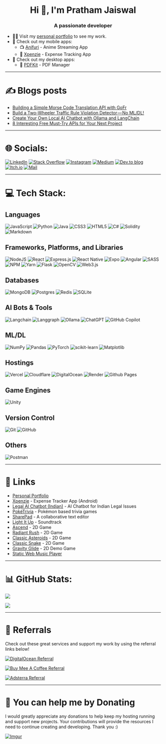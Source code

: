 <h1 align="center">Hi 👋, I'm Pratham Jaiswal</h1>
<h3 align="center">A passionate developer</h3>

- 👨‍💻 Visit my [personal portfolio](https://prathamjaiswal.com/) to see my work.
- 📱 Check out my mobile apps:
  - 📺 [Anifuri](https://github.com/pratham-jaiswal/anifuri/releases/latest) - Anime Streaming App
  - 📸 [Xpenzie](https://github.com/pratham-jaiswal/xpenzie-expense-tracker/releases/latest) - Expense Tracking App
- 📱 Check out my desktop apps:
  - 📄 [PDFKit](https://github.com/pratham-jaiswal/pdf-kit/releases/latest) - PDF Manager

---
# ✍️ Blogs posts

<!-- BLOG-POST-LIST:START -->
- [Building a Simple Morse Code Translation API with GoFr](https://medium.com/@pratham52/building-a-simple-morse-code-translation-api-with-gofr-36d4f03abe50?source=rss-22cb12301bff------2)
- [Build a Two-Wheeler Traffic Rule Violation Detector — No ML/DL!](https://medium.com/@pratham52/build-a-two-wheeler-traffic-rule-violation-detector-no-ml-dl-0da3ad626c7d?source=rss-22cb12301bff------2)
- [Create Your Own Local AI Chatbot with Ollama and LangChain](https://medium.com/@pratham52/create-your-own-local-ai-chatbot-with-ollama-and-langchain-ccd0a8c423e3?source=rss-22cb12301bff------2)
- [8 Interesting Free Must-Try APIs for Your Next Project](https://medium.com/@pratham52/8-interesting-free-must-try-apis-for-your-next-project-d790938917ec?source=rss-22cb12301bff------2)
<!-- BLOG-POST-LIST:END -->

---
# 🌐 Socials:

[![LinkedIn](https://img.shields.io/badge/linkedin-%230077B5.svg?style=for-the-badge&logo=linkedin&logoColor=white)](https://linkedin.com/in/pratham-jaiswal)
[![Stack Overflow](https://img.shields.io/badge/-Stackoverflow-FE7A16?style=for-the-badge&logo=stack-overflow&logoColor=white)](https://stackoverflow.com/users/14895056/prathamj)
[![Instagram](https://img.shields.io/badge/Instagram-%23E4405F?style=for-the-badge&logo=Instagram&logoColor=white)](https://instagram.com/_pratham.dev)
[![Medium](https://img.shields.io/badge/Medium-black?style=for-the-badge&logo=medium&logoColor=white)](https://medium.com/@pratham52)
[![Dev.to blog](https://img.shields.io/badge/dev.to-0A0A0A?style=for-the-badge&logo=dev.to&logoColor=white)](https://dev.to/prathamjaiswal)
[![Itch.io](https://img.shields.io/badge/Itch.io-D92449?style=for-the-badge&logo=itch.io&logoColor=white)](https://maxx-devs.itch.io)
[![Mail](https://img.shields.io/badge/Gmail-D93025?style=for-the-badge&logo=gmail&logoColor=white)](mailto:maxx.devs1@gmail.com)

---
# 💻 Tech Stack:

## Languages

![JavaScript](https://img.shields.io/badge/javascript-%23323330.svg?style=for-the-badge&logo=javascript&logoColor=%23F7DF1E)
![Python](https://img.shields.io/badge/python-3670A0?style=for-the-badge&logo=python&logoColor=ffdd54)
![Java](https://img.shields.io/badge/java-%23ED8B00.svg?style=for-the-badge&logo=openjdk&logoColor=white)
![CSS3](https://img.shields.io/badge/css3-%231572B6.svg?style=for-the-badge&logo=css3&logoColor=white)
![HTML5](https://img.shields.io/badge/html5-%23E34F26.svg?style=for-the-badge&logo=html5&logoColor=white)
![C#](https://img.shields.io/badge/c%23-%23239120.svg?style=for-the-badge&logo=csharp&logoColor=white)
![Solidity](https://img.shields.io/badge/Solidity-%23363636.svg?style=for-the-badge&logo=solidity&logoColor=white)
![Markdown](https://img.shields.io/badge/markdown-%23000000.svg?style=for-the-badge&logo=markdown&logoColor=white)

## Frameworks, Platforms, and Libraries

![NodeJS](https://img.shields.io/badge/node.js-6DA55F?style=for-the-badge&logo=node.js&logoColor=white)
![React](https://img.shields.io/badge/react-%2320232a.svg?style=for-the-badge&logo=react&logoColor=%2361DAFB)
![Express.js](https://img.shields.io/badge/express.js-%23404d59.svg?style=for-the-badge&logo=express&logoColor=%2361DAFB)
![React Native](https://img.shields.io/badge/react_native-%2320232a.svg?style=for-the-badge&logo=react&logoColor=%2361DAFB)
![Expo](https://img.shields.io/badge/expo-1C1E24?style=for-the-badge&logo=expo&logoColor=#D04A37)
![Angular](https://img.shields.io/badge/angular-%23DD0031.svg?style=for-the-badge&logo=angular&logoColor=white)
![SASS](https://img.shields.io/badge/SASS-hotpink.svg?style=for-the-badge&logo=SASS&logoColor=white)
![NPM](https://img.shields.io/badge/NPM-%23CB3837.svg?style=for-the-badge&logo=npm&logoColor=white)
![Yarn](https://img.shields.io/badge/yarn-%232C8EBB.svg?style=for-the-badge&logo=yarn&logoColor=white)
![Flask](https://img.shields.io/badge/flask-white.svg?style=for-the-badge&logo=flask&logoColor=%23000)
![OpenCV](https://img.shields.io/badge/opencv-%23white.svg?style=for-the-badge&logo=opencv&logoColor=white)
![Web3.js](https://img.shields.io/badge/web3.js-F16822?style=for-the-badge&logo=web3.js&logoColor=white)

## Databases

![MongoDB](https://img.shields.io/badge/MongoDB-%234ea94b.svg?style=for-the-badge&logo=mongodb&logoColor=white)
![Postgres](https://img.shields.io/badge/postgres-%23316192.svg?style=for-the-badge&logo=postgresql&logoColor=white)
![Redis](https://img.shields.io/badge/redis-%23DD0031.svg?style=for-the-badge&logo=redis&logoColor=white)
![SQLite](https://img.shields.io/badge/sqlite-%2307405e.svg?style=for-the-badge&logo=sqlite&logoColor=white)

## AI Bots & Tools

![Langchain](https://img.shields.io/badge/langchain-1c3c3c.svg?style=for-the-badge&logo=langchain&logoColor=white)
![Langgraph](https://img.shields.io/badge/langgraph-ffffff.svg?style=for-the-badge&logo=langchain&logoColor=1c3c3c)
![Ollama](https://img.shields.io/badge/ollama-white.svg?style=for-the-badge&logo=ollama&logoColor=black)
![ChatGPT](https://img.shields.io/badge/chatGPT-74aa9c?style=for-the-badge&logo=openai&logoColor=white)
![GitHub Copilot](https://img.shields.io/badge/github_copilot-8957E5?style=for-the-badge&logo=github-copilot&logoColor=white)

## ML/DL

![NumPy](https://img.shields.io/badge/numpy-%23013243.svg?style=for-the-badge&logo=numpy&logoColor=white)
![Pandas](https://img.shields.io/badge/pandas-%23150458.svg?style=for-the-badge&logo=pandas&logoColor=white)
![PyTorch](https://img.shields.io/badge/PyTorch-%23EE4C2C.svg?style=for-the-badge&logo=PyTorch&logoColor=white)
![scikit-learn](https://img.shields.io/badge/scikit--learn-%23F7931E.svg?style=for-the-badge&logo=scikit-learn&logoColor=white)
![Matplotlib](https://img.shields.io/badge/Matplotlib-%23ffffff.svg?style=for-the-badge&logo=Matplotlib&logoColor=black)

## Hostings

![Vercel](https://img.shields.io/badge/vercel-%23000000.svg?style=for-the-badge&logo=vercel&logoColor=white)
![Cloudflare](https://img.shields.io/badge/Cloudflare-F38020?style=for-the-badge&logo=Cloudflare&logoColor=white)
![DigitalOcean](https://img.shields.io/badge/DigitalOcean-%230167ff.svg?style=for-the-badge&logo=digitalOcean&logoColor=white)
![Render](https://img.shields.io/badge/Render-%46E3B7.svg?style=for-the-badge&logo=render&logoColor=white)
![Github Pages](https://img.shields.io/badge/github%20pages-121013?style=for-the-badge&logo=github&logoColor=white)

## Game Engines

![Unity](https://img.shields.io/badge/unity-%23000000.svg?style=for-the-badge&logo=unity&logoColor=white)

## Version Control

![Git](https://img.shields.io/badge/git-%23F05033.svg?style=for-the-badge&logo=git&logoColor=white)
![GitHub](https://img.shields.io/badge/github-%23121011.svg?style=for-the-badge&logo=github&logoColor=white)

## Others

![Postman](https://img.shields.io/badge/postman-FF6C37.svg?style=for-the-badge&logo=postman&logoColor=white)

---
# 🔗 Links

- [Personal Portfolio](https://prathamjaiswal.com)
- [Xpenzie](https://github.com/pratham-jaiswal/xpenzie-expense-tracker/releases/latest) - Expense Tracker App (Android)
- [Legal AI Chatbot (Indian)](https://legal-ai-chatbot.streamlit.app/) - AI Chatbot for Indian Legal Issues
- [PokéTrivia](https://poketrivia.prathamjaiswal.com/) - Pokémon based trivia games
- [SharePad](https://sharepad.prathamjaiswal.com/) - A collaborative text editor
- [Light It Up](https://buymeacoffee.com/maxxdevs/e/214750) - Soundtrack
- [Ascend](https://maxx-devs.itch.io/ascend) - 2D Game
- [Radiant Rush](https://maxx-devs.itch.io/radiant-rush) - 2D Game
- [Classic Asteroids](https://maxx-devs.itch.io/asteroids) - 2D Game
- [Classic Snake](https://maxx-devs.itch.io/snake-game) - 2D Game
- [Gravity Glide](https://maxx-devs.itch.io/gravity-glide) - 2D Demo Game
- [Static Web Music Player](https://web-music-player.prathamjaiswal.com/)
---
# 📊 GitHub Stats:

![](https://github-readme-streak-stats.herokuapp.com/?user=pratham-jaiswal&theme=dark&hide_border=false)

![](https://github-readme-stats.vercel.app/api/top-langs/?username=pratham-jaiswal&theme=dark&hide_border=false&include_all_commits=true&count_private=false&layout=compact)

---
# 🤝 Referrals

Check out these great services and support my work by using the referral links below!

<a href="https://www.digitalocean.com/?refcode=dd04c3f5d629&utm_campaign=Referral_Invite&utm_medium=Referral_Program&utm_source=badge"><img src="https://web-platforms.sfo2.cdn.digitaloceanspaces.com/WWW/Badge%201.svg" alt="DigitalOcean Referral" /></a>

<a href="https://www.buymeacoffee.com/invite/maxxdevs"><img src="https://i.imgur.com/TawsgOR.png" alt="Buy Mee A Coffee Referral" /></a>

<a href="https://beta.publishers.adsterra.com/referral/73iZUJAXWa"><img alt="Adsterra Referral" src="https://landings-cdn.adsterratech.com/referralBanners/gif/468x60_adsterra_reff.gif" /></a>

---
# 🎁 You can help me by Donating

I would greatly appreciate any donations to help keep my hosting running and support new projects. Your contributions will provide the resources I need to continue creating and developing. Thank you :)

[![Imgur](https://i.imgur.com/WcVCUIc.png)](https://buymeacoffee.com/maxxdevs)
